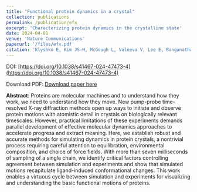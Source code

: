 ```yaml
---
title: "Functional protein dynamics in a crystal"
collection: publications
permalink: /publication/efx
excerpt: 'Characterizing protein dynamics in the crystalline state'
date: 2024-04-01
venue: 'Nature Communications'
paperurl: '/files/efx.pdf'
citation: 'Klyshko E, Kim JS-H, McGough L, Valeeva V, Lee E, Ranganathan R, Rauscher S (2024) Functional protein dynamics in a crystal. Nature Communications'
---
```


DOI: [https://doi.org/10.1038/s41467-024-47473-4](https://doi.org/10.1038/s41467-024-47473-4)

Download PDF: [Download paper here](/files/efx.pdf)

**Abstract**: Proteins are molecular machines and to understand how they work, we need to understand how they move. New pump-probe time-resolved X-ray diffraction methods open up ways to initiate and observe protein motions with atomistic detail in crystals on biologically relevant timescales. However, practical limitations of these experiments demands parallel development of effective molecular dynamics approaches to accelerate progress and extract meaning. Here, we establish robust and accurate methods for simulating dynamics in protein crystals, a nontrivial process requiring careful attention to equilibration, environmental composition, and choice of force fields. With more than seven milliseconds of sampling of a single chain, we identify critical factors controlling agreement between simulation and experiments and show that simulated motions recapitulate ligand-induced conformational changes. This work enables a virtuous cycle between simulation and experiments for visualizing and understanding the basic functional motions of proteins.
